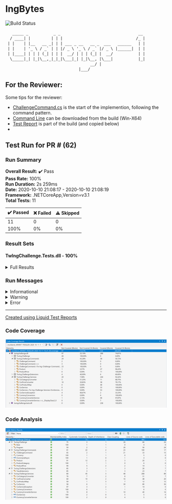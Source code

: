 # IngBytes

![Build Status](https://github.com/teamwildenberg/IngBytes/workflows/Build%20C1/badge.svg)

       _____ _           _ _                                  __
      / ____| |         | | |                                /_ |
     | |    | |__   __ _| | | ___ _ __   __ _  ___   ______   | |
     | |    | '_ \ / _` | | |/ _ \ '_ \ / _` |/ _ \ |______|  | |
     | |____| | | | (_| | | |  __/ | | | (_| |  __/           | |
      \_____|_| |_|\__,_|_|_|\___|_| |_|\__, |\___|           |_|
                                         __/ |
                                    |___/


## For the Reviewer:

Some tips for the reviewer:
- [ChallengeCommand.cs](https://github.com/teamwildenberg/IngBytes/blob/main/Src/Commands/ChallengeCommand.cs) is the start of the implemention, following the command pattern.
- [Command Line](https://github.com/teamwildenberg/IngBytes/suites/1319898973/artifacts/20986196) can be downloaded from the build (Win-X64)
- [Test Report](https://github.com/teamwildenberg/IngBytes/suites/1319898973/artifacts/20986197) is part of the build (and copied below)
-  




## Test Run for PR # (62)
### Run Summary

<p>
<strong>Overall Result:</strong> ✔️ Pass <br />
<strong>Pass Rate:</strong> 100% <br />
<strong>Run Duration:</strong> 2s 259ms <br />
<strong>Date:</strong> 2020-10-10 21:08:17 - 2020-10-10 21:08:19 <br />
<strong>Framework:</strong> .NETCoreApp,Version=v3.1 <br />
<strong>Total Tests:</strong> 11 <br />
</p>

<table>
<thead>
<tr>
<th>✔️ Passed</th>
<th>❌ Failed</th>
<th>⚠️ Skipped</th>
</tr>
</thead>
<tbody>
<tr>
<td>11</td>
<td>0</td>
<td>0</td>
</tr>
<tr>
<td>100%</td>
<td>0%</td>
<td>0%</td>
</tr>
</tbody>
</table>

### Result Sets
#### TwIngChallenge.Tests.dll - 100%
<details>
<summary>Full Results</summary>
<table>
<thead>
<tr>
<th>Result</th>
<th>Test</th>
<th>Duration</th>
</tr>
</thead>
<tr>
<td> ✔️ Passed </td>
<td>Tw.Ing.Challenge.Tests.CsvServiceDownloadTests.Load_Fail_NotFound</td>
<td>150ms</td>
</tr>
<tr>
<td> ✔️ Passed </td>
<td>Tw.Ing.Challenge.Tests.CsvServiceSaveTests.Save_Success</td>
<td>184ms</td>
</tr>
<tr>
<td> ✔️ Passed </td>
<td>Tw.Ing.Challenge.Tests.CsvConversionTests.ConvertFromTo_Price_UsdToEur</td>
<td>5ms</td>
</tr>
<tr>
<td> ✔️ Passed </td>
<td>Tw.Ing.Challenge.Tests.CsvConversionTests.ConvertFromTo_ProductList_SameCurrency</td>
<td>8ms</td>
</tr>
<tr>
<td> ✔️ Passed </td>
<td>Tw.Ing.Challenge.Tests.CsvConversionTests.ConvertFromTo_Price_SameCurrency</td>
<td>< 1ms</td>
</tr>
<tr>
<td> ✔️ Passed </td>
<td>Tw.Ing.Challenge.Tests.CsvServiceDownloadTests.Load_Success_UnknownCategory</td>
<td>56ms</td>
</tr>
<tr>
<td> ✔️ Passed </td>
<td>Tw.Ing.Challenge.Tests.CsvServiceDownloadTests.Load_Fail_InvalidFileContent</td>
<td>2ms</td>
</tr>
<tr>
<td> ✔️ Passed </td>
<td>Tw.Ing.Challenge.Tests.CsvServiceDownloadTests.Load_Success</td>
<td>8ms</td>
</tr>
<tr>
<td> ✔️ Passed </td>
<td>Tw.Ing.Challenge.Tests.CsvServiceDownloadTests.Load_Warning_InvalidRecord</td>
<td>7ms</td>
</tr>
<tr>
<td> ✔️ Passed </td>
<td>Tw.Ing.Challenge.Tests.CsvServiceDownloadTests.Load_Success_InvalidPrice</td>
<td>3ms</td>
</tr>
<tr>
<td> ✔️ Passed </td>
<td>Tw.Ing.Challenge.Tests.CsvServiceDownloadTests.Load_Success_WithOutCurrency</td>
<td>3ms</td>
</tr>
</tbody>
</table>
</details>

### Run Messages
<details>
<summary>Informational</summary>
<pre><code>
[xUnit.net 00:00:00.00] xUnit.net VSTest Adapter v2.4.0 (64-bit .NET Core 3.1.5)
[xUnit.net 00:00:00.47]   Discovering: TwIngChallenge.Tests
[xUnit.net 00:00:00.51]   Discovered:  TwIngChallenge.Tests
[xUnit.net 00:00:00.52]   Starting:    TwIngChallenge.Tests
[xUnit.net 00:00:00.86]   Finished:    TwIngChallenge.Tests
</code></pre>
</details>

<details>
<summary>Warning</summary>
<pre><code>
Data collector 'Code Coverage' message: No code coverage data available. Code coverage is currently supported only on Windows..
</code></pre>
</details>

<details>
<summary>Error</summary>
<pre><code>
</code></pre>
</details>



----

[Created using Liquid Test Reports](https://github.com/kurtmkurtm/LiquidTestReports)                                    


### Code Coverage

![Code Coverage](c1/Doc/CodeCoverage.png)


### Code Analysis

![Code Analysis](c1/Doc/CodeAnalysis.png)
